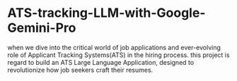 # ATS-tracking-LLM-with-Google-Gemini-Pro
when we dive into the critical world of job applications and ever-evolving role of Applicant Tracking Systems(ATS) in the hiring process. this project is regard to build an ATS Large Language Application, designed to revolutionize how job seekers craft their resumes.

